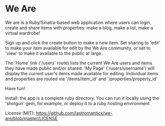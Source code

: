 # We Are

We are is a Ruby/Sinatra-based web application where users can login, create and share items with properties: make a blog, make a list, make a virtual wardrobe!

Sign up and click the create button to make a new item. Set sharing to 'edit' to make your item available for edit by the We Are community, or set to 'view' to make it available to the public at large.

The 'Home' link ('/users' route) lists the current We Are users and items they have made public and/or shared.
'My Page' ('/users/username') will display the current user's items made available for editing.
Individual items and properties are routed via '/items/item_id' and '/properties/property_id'

Have fun!


Install: the app is a complete ruby directory. You can run it locally using the 'shotgun' gem, for example, or deploy it to a ruby hosting environment.

License (MIT): https://github.com/lastromanticx/we-are/blob/master/LICENSE
